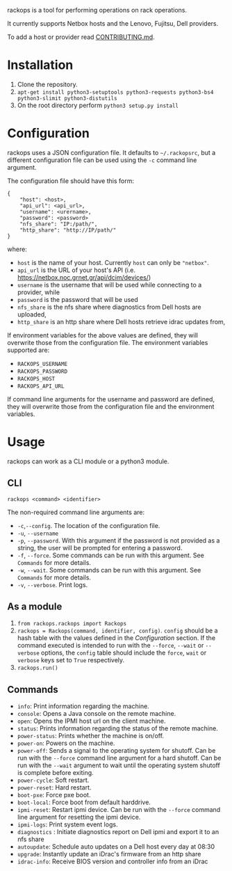 rackops is a tool for performing operations on rack operations.

It currently supports Netbox hosts and the Lenovo, Fujitsu, Dell providers.

To add a host or provider read [CONTRIBUTING.md](docs/CONTRIBUTING.md).

Installation
============

1. Clone the repository.
2. `apt-get install python3-setuptools python3-requests python3-bs4
   python3-slimit python3-distutils`
3. On the root directory perform `python3 setup.py install`

Configuration
=============

rackops uses a JSON configuration file.
It defaults to `~/.rackopsrc`, but a different configuration file
can be used using the `-c` command line argument.

The configuration file should have this form:
```
{
    "host": <host>,
    "api_url": <api_url>,
    "username": <urername>,
    "password": <password>
    "nfs_share": "IP:/path/",
    "http_share": "http://IP/path/"
}
```

where:
- `host` is the name of your host. Currently `host` can only be `"netbox"`.
- `api_url` is the URL of your host's API (i.e.
  https://netbox.noc.grnet.gr/api/dcim/devices/)
- `username` is the username that will be used while connecting to a provider,
  while
- `password` is the password that will be used
- `nfs_share` is the nfs share where diagnostics from Dell hosts are uploaded,
- `http_share` is an http share where Dell hosts retrieve idrac updates from,

If environment variables for the above values are defined, they will overwrite
those from the configuration file. The environment variables supported are:

- `RACKOPS_USERNAME`
- `RACKOPS_PASSWORD`
- `RACKOPS_HOST`
- `RACKOPS_API_URL`

If command line arguments for the username and password are defined, they will overwrite
those from the configuration file and the environment variables.

Usage
=====

rackops can work as a CLI module or a python3 module.


CLI
---

`rackops <command> <identifier>`

The non-required command line arguments are:

- `-c`,`--config`. The location of the configuration file.
- `-u`, `--username`
- `-p`, `--password`. With this argument if the password is not provided as a string,
    the user will be prompted for entering a password.
- `-f`, `--force`. Some commands can be run with this argument. See `Commands`
  for more details.
- `-w`, `--wait`. Some commands can be run with this argument. See `Commands`
  for more details.
- `-v`, `--verbose`. Print logs.


As a module
-----------

1. `from rackops.rackops import Rackops`
2. `rackops = Rackops(command, identifier, config)`. `config` should be a hash
   table with the values defined in the *Configuration* section. If the command
   executed is intended to run with the `--force`, `--wait` or `--verbose` options,
   the `config` table should include the `force`, `wait` or `verbose` keys set
   to `True` respectively.
3. `rackops.run()`

Commands
--------

- `info`: Print information regarding the machine.
- `console`: Opens a Java console on the remote machine.
- `open`: Opens the IPMI host url on the client machine.
- `status`: Prints information regarding the status of the remote machine.
- `power-status`: Prints whether the machine is on/off.
- `power-on`: Powers on the machine.
- `power-off`: Sends a signal to the operating system for shutoff.
    Can be run with the `--force` command line argument for a hard shutoff.
    Can be run with the `--wait` argument to wait until the operating system
    shutoff is complete before exiting.
- `power-cycle`: Soft restart.
- `power-reset`: Hard restart.
- `boot-pxe`: Force pxe boot.
- `boot-local`: Force boot from default harddrive.
- `ipmi-reset`: Restart ipmi device. Can be run with the `--force` command line
  argument for resetting the ipmi device.
- `ipmi-logs`: Print system event logs.
- `diagnostics` : Initiate diagnostics report on Dell ipmi and export it to an
    nfs share
- `autoupdate`: Schedule auto updates on a Dell host every day at 08:30
- `upgrade`: Instantly update an iDrac's firmware from an http share
- `idrac-info`: Receive BIOS version and controller info from an iDrac

